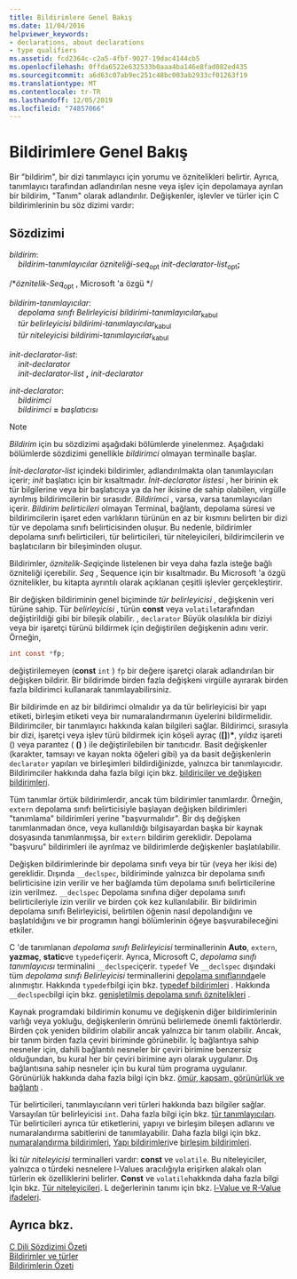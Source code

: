 ```yaml
---
title: Bildirimlere Genel Bakış
ms.date: 11/04/2016
helpviewer_keywords:
- declarations, about declarations
- type qualifiers
ms.assetid: fcd2364c-c2a5-4fbf-9027-19dac4144cb5
ms.openlocfilehash: 0ffda6522e632533b0aaa4ba146e8fad082ed435
ms.sourcegitcommit: a6d63c07ab9ec251c48bc003ab2933cf01263f19
ms.translationtype: MT
ms.contentlocale: tr-TR
ms.lasthandoff: 12/05/2019
ms.locfileid: "74857066"
---
```

# <a name="overview-of-declarations"></a>Bildirimlere Genel Bakış

Bir "bildirim", bir dizi tanımlayıcı için yorumu ve öznitelikleri belirtir. Ayrıca, tanımlayıcı tarafından adlandırılan nesne veya işlev için depolamaya ayrılan bir bildirim, "Tanım" olarak adlandırılır. Değişkenler, işlevler ve türler için C bildirimlerinin bu söz dizimi vardır:

## <a name="syntax"></a>Sözdizimi

*bildirim*:<br/>
&nbsp;&nbsp;&nbsp;&nbsp;*bildirim-tanımlayıcılar* *özniteliği-seq*<sub>opt</sub> *init-declarator-list*<sub>opt</sub>**;**

/\**öznitelik-Seq*<sub>opt</sub> , Microsoft 'a özgü */

*bildirim-tanımlayıcılar*:<br/>
&nbsp;&nbsp;&nbsp;&nbsp;*depolama sınıfı Belirleyicisi* *bildirimi-tanımlayıcılar*<sub>kabul</sub><br/>
&nbsp;&nbsp;&nbsp;&nbsp;*tür belirleyicisi* *bildirimi-tanımlayıcılar*<sub>kabul</sub><br/>
&nbsp;&nbsp;&nbsp;&nbsp;*tür niteleyicisi* *bildirimi-tanımlayıcılar*<sub>kabul</sub>

*init-declarator-list*:<br/>
&nbsp;&nbsp;&nbsp;&nbsp;*init-declarator*<br/>
&nbsp;&nbsp;&nbsp;&nbsp;*init-declarator-list* **,** *init-declarator*

*init-declarator*:<br/>
&nbsp;&nbsp;&nbsp;&nbsp;*bildirimci*<br/>
&nbsp;&nbsp;&nbsp;&nbsp;*bildirimci* **=** *başlatıcısı*

> [!NOTE]
> *Bildirim* için bu sözdizimi aşağıdaki bölümlerde yinelenmez. Aşağıdaki bölümlerde sözdizimi genellikle *bildirimci* olmayan terminalle başlar.

*İnit-declarator-list* içindeki bildirimler, adlandırılmakta olan tanımlayıcıları içerir; *init* başlatıcı için bir kısaltmadır. *İnit-declarator listesi* , her birinin ek tür bilgilerine veya bir başlatıcıya ya da her ikisine de sahip olabilen, virgülle ayrılmış bildirimcilerin bir sırasıdır. *Bildirimci* , varsa, varsa tanımlayıcıları içerir. *Bildirim belirticileri* olmayan Terminal, bağlantı, depolama süresi ve bildirimcilerin işaret eden varlıkların türünün en az bir kısmını belirten bir dizi tür ve depolama sınıfı belirticisinden oluşur. Bu nedenle, bildirimler depolama sınıfı belirticileri, tür belirticileri, tür niteleyicileri, bildirimcilerin ve başlatıcıların bir bileşiminden oluşur.

Bildirimler, *öznitelik-Seq*içinde listelenen bir veya daha fazla isteğe bağlı özniteliği içerebilir. *Seq* , Sequence için bir kısaltmadır. Bu Microsoft 'a özgü öznitelikler, bu kitapta ayrıntılı olarak açıklanan çeşitli işlevler gerçekleştirir.

Bir değişken bildiriminin genel biçiminde *tür belirleyicisi* , değişkenin veri türüne sahip. Tür *belirleyicisi* , türün **const** veya `volatile`tarafından değiştirildiği gibi bir bileşik olabilir. , `declarator` Büyük olasılıkla bir diziyi veya bir işaretçi türünü bildirmek için değiştirilen değişkenin adını verir. Örneğin,

```C
int const *fp;
```

değiştirilemeyen (**const** `int` ) `fp` bir değere işaretçi olarak adlandırılan bir değişken bildirir. Bir bildirimde birden fazla değişkeni virgülle ayırarak birden fazla bildirimci kullanarak tanımlayabilirsiniz.

Bir bildirimde en az bir bildirimci olmalıdır ya da tür belirleyicisi bir yapı etiketi, birleşim etiketi veya bir numaralandırmanın üyelerini bildirmelidir. Bildirimciler, bir tanımlayıcı hakkında kalan bilgileri sağlar. Bildirimci, sırasıyla bir dizi, işaretçi veya işlev türü bildirmek için köşeli ayraç (**[]**)<strong>\*</strong>, yıldız işareti () veya parantez ( **()** ) ile değiştirilebilen bir tanıtıcıdır. Basit değişkenler (karakter, tamsayı ve kayan nokta öğeleri gibi) ya da basit değişkenlerin `declarator` yapıları ve birleşimleri bildirdiğinizde, yalnızca bir tanımlayıcıdır. Bildirimciler hakkında daha fazla bilgi için bkz. [bildiriciler ve değişken bildirimleri](../c-language/declarators-and-variable-declarations.md).

Tüm tanımlar örtük bildirimlerdir, ancak tüm bildirimler tanımlardır. Örneğin, `extern` depolama sınıfı belirticisiyle başlayan değişken bildirimleri "tanımlama" bildirimleri yerine "başvurmalıdır". Bir dış değişken tanımlanmadan önce, veya kullanıldığı bilgisayardan başka bir kaynak dosyasında tanımlanmışsa, bir `extern` bildirim gereklidir. Depolama "başvuru" bildirimleri ile ayrılmaz ve bildirimlerde değişkenler başlatılabilir.

Değişken bildirimlerinde bir depolama sınıfı veya bir tür (veya her ikisi de) gereklidir. Dışında `__declspec`, bildiriminde yalnızca bir depolama sınıfı belirticisine izin verilir ve her bağlamda tüm depolama sınıfı belirticilerine izin verilmez. `__declspec` Depolama sınıfına diğer depolama sınıfı belirticileriyle izin verilir ve birden çok kez kullanılabilir. Bir bildirimin depolama sınıfı Belirleyicisi, belirtilen öğenin nasıl depolandığını ve başlatıldığını ve bir programın hangi bölümlerinin öğeye başvurabileceğini etkiler.

C 'de tanımlanan *depolama sınıfı Belirleyicisi* terminallerinin **Auto**, `extern`, **yazmaç**, **static**ve `typedef`içerir. Ayrıca, Microsoft C, *depolama sınıfı tanımlayıcısı* terminalini `__declspec`içerir. `typedef` Ve `__declspec` dışındaki tüm *depolama sınıfı Belirleyicisi* terminallerini [depolama sınıflarında](../c-language/c-storage-classes.md)ele alınmıştır. Hakkında `typedef`bilgi için bkz. [typedef bildirimleri](../c-language/typedef-declarations.md) . Hakkında `__declspec`bilgi için bkz. [genişletilmiş depolama sınıfı öznitelikleri](../c-language/c-extended-storage-class-attributes.md) .

Kaynak programdaki bildirimin konumu ve değişkenin diğer bildirimlerinin varlığı veya yokluğu, değişkenlerin ömrünü belirlemede önemli faktörlerdir. Birden çok yeniden bildirim olabilir ancak yalnızca bir tanım olabilir. Ancak, bir tanım birden fazla çeviri biriminde görünebilir. İç bağlantıya sahip nesneler için, dahili bağlantılı nesneler bir çeviri birimine benzersiz olduğundan, bu kural her bir çeviri birimine ayrı olarak uygulanır. Dış bağlantısına sahip nesneler için bu kural tüm programa uygulanır. Görünürlük hakkında daha fazla bilgi için bkz. [ömür, kapsam, görünürlük ve bağlantı](../c-language/lifetime-scope-visibility-and-linkage.md) .

Tür belirticileri, tanımlayıcıların veri türleri hakkında bazı bilgiler sağlar. Varsayılan tür belirleyicisi `int`. Daha fazla bilgi için bkz. [tür tanımlayıcıları](../c-language/c-type-specifiers.md). Tür belirticileri ayrıca tür etiketlerini, yapıyı ve birleşim bileşen adlarını ve numaralandırma sabitlerini de tanımlayabilir. Daha fazla bilgi için bkz. [numaralandırma bildirimleri](../c-language/c-enumeration-declarations.md), [Yapı bildirimleri](../c-language/structure-declarations.md)ve [birleşim bildirimleri](../c-language/union-declarations.md).

İki *tür niteleyicisi* terminalleri vardır: **const** ve `volatile`. Bu niteleyiciler, yalnızca o türdeki nesnelere l-Values aracılığıyla erişirken alakalı olan türlerin ek özelliklerini belirler. **Const** ve `volatile`hakkında daha fazla bilgi Için bkz. [Tür niteleyicileri](../c-language/type-qualifiers.md). L değerlerinin tanımı için bkz. [l-Value ve R-Value ifadeleri](../c-language/l-value-and-r-value-expressions.md).

## <a name="see-also"></a>Ayrıca bkz.

[C Dili Sözdizimi Özeti](../c-language/c-language-syntax-summary.md)<br/>
[Bildirimler ve türler](../c-language/declarations-and-types.md)<br/>
[Bildirimlerin Özeti](../c-language/summary-of-declarations.md)
